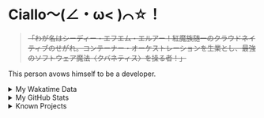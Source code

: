 # Ciallo～(∠・ω< )⌒☆！

> ~~「わが名はシーディー・エフエム・エルアー！紅魔族随一のクラウドネイティブのせがれ。コンテーナー・オーケストレーションを生業とし、最強のソフトウェア魔法〈クバネティス〉を操る者！」~~

This person avows himself to be a developer.

<details>

<summary>My Wakatime Data</summary>

<!--START_SECTION:waka-->
![Lines of code](https://img.shields.io/badge/From%20Hello%20World%20I%27ve%20Written-8.9%20million%20lines%20of%20code-blue)

**🐱 My GitHub Data** 

> 📦 788.0 kB Used in GitHub's Storage 
 > 
> 🏆 831 Contributions in the Year 2024
 > 
> 🚫 Not Opted to Hire
 > 
> 📜 93 Public Repositories 
 > 
> 🔑 29 Private Repositories 
 > 
**I'm an Early 🐤** 

```text
🌞 Morning                2240 commits        ██████░░░░░░░░░░░░░░░░░░░   23.99 % 
🌆 Daytime                4025 commits        ███████████░░░░░░░░░░░░░░   43.10 % 
🌃 Evening                2999 commits        ████████░░░░░░░░░░░░░░░░░   32.11 % 
🌙 Night                  75 commits          ░░░░░░░░░░░░░░░░░░░░░░░░░   00.80 % 
```
📅 **I'm Most Productive on Wednesday** 

```text
Monday                   1165 commits        ███░░░░░░░░░░░░░░░░░░░░░░   12.47 % 
Tuesday                  1648 commits        ████░░░░░░░░░░░░░░░░░░░░░   17.65 % 
Wednesday                1659 commits        ████░░░░░░░░░░░░░░░░░░░░░   17.76 % 
Thursday                 1338 commits        ████░░░░░░░░░░░░░░░░░░░░░   14.33 % 
Friday                   1397 commits        ████░░░░░░░░░░░░░░░░░░░░░   14.96 % 
Saturday                 1147 commits        ███░░░░░░░░░░░░░░░░░░░░░░   12.28 % 
Sunday                   985 commits         ███░░░░░░░░░░░░░░░░░░░░░░   10.55 % 
```


**I Mostly Code in Go** 

```text
Go                       37 repos            █████████░░░░░░░░░░░░░░░░   35.58 % 
TeX                      6 repos             █░░░░░░░░░░░░░░░░░░░░░░░░   05.77 % 
Swift                    4 repos             █░░░░░░░░░░░░░░░░░░░░░░░░   03.85 % 
Rust                     3 repos             █░░░░░░░░░░░░░░░░░░░░░░░░   02.88 % 
Shell                    2 repos             ░░░░░░░░░░░░░░░░░░░░░░░░░   01.92 % 
```




 Last Updated on 04/07/2024 01:25:03 UTC
<!--END_SECTION:waka-->

</details>

<details>
 
 <summary>My GitHub Stats</summary>

[![CDFMLR's github stats](https://github-readme-stats.vercel.app/api?username=cdfmlr&count_private=true&show_icons=true)](https://github.com/anuraghazra/github-readme-stats)
 
</details>

<details>

<summary>Known Projects</summary>

[![Star History Chart](https://api.star-history.com/svg?repos=cdfmlr/pyflowchart,cdfmlr/muvtuber,cdfmlr/crud,cdfmlr/murecom-verse-1,cdfmlr/murecom-intro&type=Date)](https://star-history.com/#cdfmlr/pyflowchart&cdfmlr/muvtuber&cdfmlr/crud&cdfmlr/murecom-verse-1&cdfmlr/murecom-intro&Date)

 </details>
